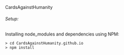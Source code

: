 ﻿CardsAgainstHumanity

###### Setup:

Installing node_modules and dependencies using NPM:

    > cd CardsAgainstHumanity.github.io
    > npm install 
